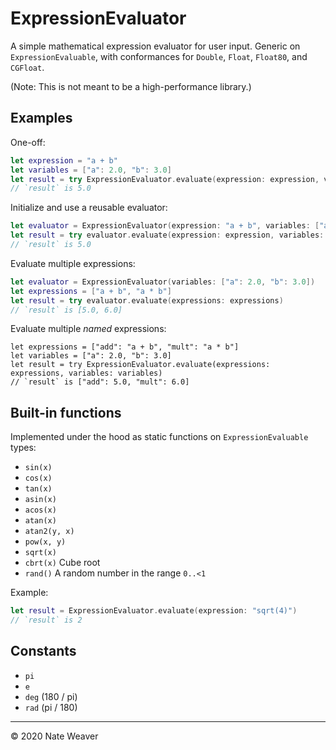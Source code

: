 # ExpressionEvaluator

A simple mathematical expression evaluator for user input. Generic on `ExpressionEvaluable`, with conformances for `Double`, `Float`, `Float80`, and `CGFloat`.

(Note: This is not meant to be a high-performance library.)

## Examples

One-off:

```swift
let expression = "a + b"
let variables = ["a": 2.0, "b": 3.0]
let result = try ExpressionEvaluator.evaluate(expression: expression, variables: variables)
// `result` is 5.0
```

Initialize and use a reusable evaluator:

```swift
let evaluator = ExpressionEvaluator(expression: "a + b", variables: ["a": 2.0, "b": 3.0])
let result = try evaluator.evaluate(expression: expression, variables: variables)
// `result` is 5.0
```

Evaluate multiple expressions:

```swift
let evaluator = ExpressionEvaluator(variables: ["a": 2.0, "b": 3.0])
let expressions = ["a + b", "a * b"]
let result = try evaluator.evaluate(expressions: expressions)
// `result` is [5.0, 6.0]
```

Evaluate multiple *named* expressions:

```
let expressions = ["add": "a + b", "mult": "a * b"]
let variables = ["a": 2.0, "b": 3.0]
let result = try ExpressionEvaluator.evaluate(expressions: expressions, variables: variables)
// `result` is ["add": 5.0, "mult": 6.0]
```

## Built-in functions

Implemented under the hood as static functions on `ExpressionEvaluable` types:

- `sin(x)`
- `cos(x)`
- `tan(x)`
- `asin(x)`
- `acos(x)`
- `atan(x)`
- `atan2(y, x)`
- `pow(x, y)`
- `sqrt(x)`
- `cbrt(x)` Cube root
- `rand()` A random number in the range `0..<1`

Example:

```swift
let result = ExpressionEvaluator.evaluate(expression: "sqrt(4)")
// `result` is 2
```

## Constants

- `pi`
- `e`
- `deg` (180 / pi)
- `rad` (pi / 180)

---

© 2020 Nate Weaver
